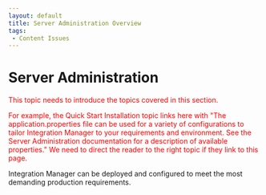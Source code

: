 ```yaml
---
layout: default
title: Server Administration Overview
tags:
 - Content Issues
---
```

# Server Administration

<font color="red">
This topic needs to introduce the topics covered in this section.

For example, the Quick Start Installation topic links here with "The application.properties file can be used for a variety of configurations to tailor Integration Manager to your requirements and environment. See the Server Administration documentation for a description of available properties." We need to direct the reader to the right topic if they link to this page.
</font>



Integration Manager can be deployed and configured to meet the most demanding production requirements.
